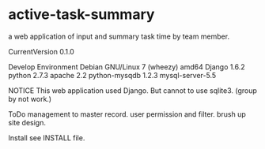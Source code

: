 active-task-summary
===================
a web application of input and summary task time by team member.

CurrentVersion
0.1.0

Develop Environment
Debian GNU/Linux 7 (wheezy) amd64
Django 1.6.2
python 2.7.3
apache 2.2
python-mysqdb 1.2.3
mysql-server-5.5

NOTICE
This web application used Django.
But cannot to use sqlite3. (group by not work.)

ToDo
management to master record.
user permission and filter.
brush up site design.

Install
see INSTALL file.
